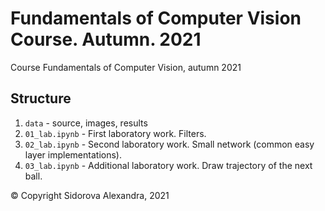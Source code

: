 # Fundamentals of Computer Vision Course. Autumn. 2021
Course Fundamentals of Computer Vision, autumn 2021

## Structure
1. `data` - source, images, results
2. `01_lab.ipynb` - First laboratory work. Filters.
3. `02_lab.ipynb` - Second laboratory work. Small network (common easy layer implementations).
4. `03_lab.ipynb` - Additional laboratory work. Draw trajectory of the next ball.

© Copyright Sidorova Alexandra, 2021
